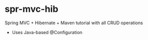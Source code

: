 spr-mvc-hib
===========

Spring MVC + Hibernate + Maven tutorial with all CRUD operations

* Uses Java-based @Configuration